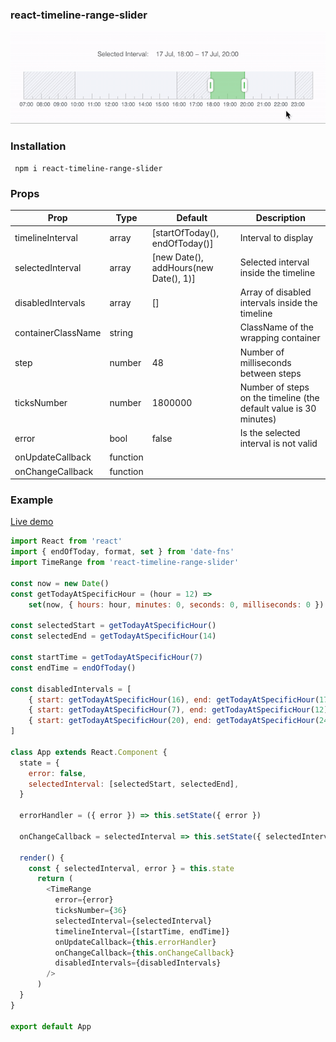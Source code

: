 ### react-timeline-range-slider
![demo gif](./demo.gif)
### Installation

     npm i react-timeline-range-slider
### Props

| Prop | Type | Default | Description|
|--|--|--|--|
| timelineInterval | array |[startOfToday(), endOfToday()]|Interval to display|
|selectedInterval|array|[new Date(), addHours(new Date(), 1)]|Selected interval inside the timeline|
|disabledIntervals|array|[]|Array of disabled intervals inside the timeline|
|containerClassName|string||ClassName of the wrapping container|
|step|number|48|Number of milliseconds between steps|
|ticksNumber|number|1800000|Number of steps on the timeline (the default value is 30 minutes)|
|error|bool|false|Is the selected interval is not valid|
|onUpdateCallback|function|||
|onChangeCallback|function|||
### Example
[Live demo](https://codesandbox.io/s/react-timeline-range-slider-ve7w2?file=/src/App.js)
```javascript
import React from 'react'  
import { endOfToday, format, set } from 'date-fns' 
import TimeRange from 'react-timeline-range-slider'  

const now = new Date()
const getTodayAtSpecificHour = (hour = 12) =>
	set(now, { hours: hour, minutes: 0, seconds: 0, milliseconds: 0 })

const selectedStart = getTodayAtSpecificHour()
const selectedEnd = getTodayAtSpecificHour(14)

const startTime = getTodayAtSpecificHour(7)
const endTime = endOfToday()

const disabledIntervals = [
	{ start: getTodayAtSpecificHour(16), end: getTodayAtSpecificHour(17) },
	{ start: getTodayAtSpecificHour(7), end: getTodayAtSpecificHour(12) },
	{ start: getTodayAtSpecificHour(20), end: getTodayAtSpecificHour(24) }
]

class App extends React.Component {  
  state = {  
    error: false,  
    selectedInterval: [selectedStart, selectedEnd],  
  }
	
  errorHandler = ({ error }) => this.setState({ error })  

  onChangeCallback = selectedInterval => this.setState({ selectedInterval })  

  render() {  
    const { selectedInterval, error } = this.state  
      return (  
        <TimeRange
          error={error}  
          ticksNumber={36}  
          selectedInterval={selectedInterval}  
          timelineInterval={[startTime, endTime]}  
          onUpdateCallback={this.errorHandler}  
          onChangeCallback={this.onChangeCallback}
          disabledIntervals={disabledIntervals}  
        />
      )  
  }  
}  

export default App
```
